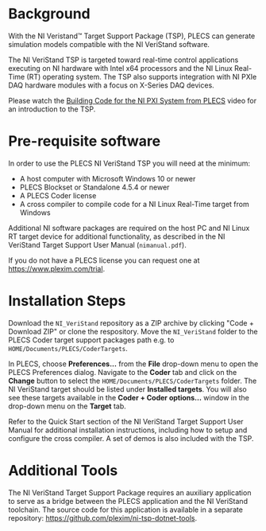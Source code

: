 # Background
With the NI Veristand™ Target Support Package (TSP), PLECS can generate simulation models compatible with the NI VeriStand software. 

The NI VeriStand TSP is targeted toward real-time control applications executing on NI hardware with Intel x64 processors and the NI Linux Real-Time (RT) operating system. The TSP also supports integration with NI PXIe DAQ hardware modules with a focus on X-Series DAQ devices.

Please watch the [Building Code for the NI PXI System from PLECS](https://www.youtube.com/watch?v=dP19uGeAiTc) video for an introduction to the TSP.

# Pre-requisite software

In order to use the PLECS NI VeriStand TSP you will need at the minimum:
- A host computer with Microsoft Windows 10 or newer
- PLECS Blockset or Standalone 4.5.4 or newer
- A PLECS Coder license
- A cross compiler to compile code for a NI Linux Real-Time target from Windows

Additional NI software packages are required on the host PC and NI Linux RT target device for additional functionality, as described in the NI VeriStand Target Support User Manual (`nimanual.pdf`).

If you do not have a PLECS license you can request one at https://www.plexim.com/trial.

# Installation Steps

Download the `NI_VeriStand` repository as a ZIP archive by clicking "Code + Download ZIP" or clone the respository.  Move the `NI_VeriStand` folder to the PLECS Coder target support packages path e.g. to `HOME/Documents/PLECS/CoderTargets`.

In PLECS, choose **Preferences...** from the **File** drop-down menu to open the PLECS Preferences dialog. Navigate to the **Coder** tab and click on the **Change** button to select the `HOME/Documents/PLECS/CoderTargets` folder. The NI VeriStand target should be listed under **Installed targets**. You will also see these targets available in the **Coder + Coder options...** window in the drop-down menu on the **Target** tab.

Refer to the Quick Start section of the NI VeriStand Target Support User Manual for additional installation instructions, including how to setup and configure the cross compiler.  A set of demos is also included with the TSP.

# Additional Tools
The NI VeriStand Target Support Package requires an auxiliary application to serve as a bridge between the PLECS application and the NI VeriStand toolchain.  The source code for this application is available in a separate repository: https://github.com/plexim/ni-tsp-dotnet-tools.
